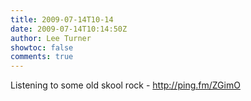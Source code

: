 ```yaml
---
title: 2009-07-14T10-14
date: 2009-07-14T10:14:50Z
author: Lee Turner
showtoc: false
comments: true
---
```


Listening to some old skool rock - http://ping.fm/ZGimO

